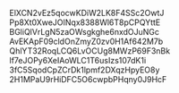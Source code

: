 ElXCN2vEz5qocwKDiW2LK8F4SSc2OwtJ
Pp8Xt0XweJOINqx8388Wl6T8pCPQYttE
BGliQlVrLgN5zaOWsgkghe6nxdOJuNGc
AvEKApF09cldOnZmyZ0zv0H1Af642M7b
QhlYT32RoqLCQ6LvOCUg8MWzP69F3nBk
lf7eJOPy6XeIAoWLC1T6usIzs107dK1i
3fC5SqodCpZCrDk1lpmf2DXqzHpyEO8y
2H1MPaU9rHiDFC5O6cwpbPHqny0J9HcF
